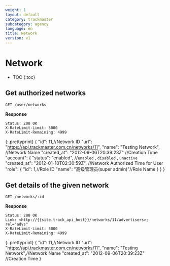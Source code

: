 ```yaml
---
weight: 1
layout: default
category: trackmaster
subcategory: agency
language: en
title: Network
version: v1
---
```


# Network

* TOC
{:toc}

## Get authorized networks

    GET /user/networks

**Response**

    Status: 200 OK
    X-RateLimit-Limit: 5000
    X-RateLimit-Remaining: 4999

{:.prettyprint}
       {
        "id": 11,//Network ID
        "url": "https://api.trackmaster.com.cn/networks/11",
        "name": "Testing Network", //Network Name
        "created_at": "2012-09-06T20:39:23Z" //Creation Time
        "account": {
            "status": "enabled", //`enabled` , `disabled` , `unactive`
            "created_at": "2012-01-10T02:30:59Z", //Network Authorized Time for User
            "role": {
                "id": 1,//Role ID
                "name": "高级管理员(super admin)"//Role Name
             }
          }
       }

## Get details of the given network

    GET /networks/:id

**Response**

    Status: 200 OK
    Link: <http://{{site.track_api_host}}/networks/11/advertisers>; rel="advs"
    X-RateLimit-Limit: 5000
    X-RateLimit-Remaining: 4999

{:.prettyprint}
    {
      "id": 11,//Network ID
      "url": "https://api.trackmaster.com.cn/networks/11",
      "name": "Testing Network",//Network Name
      "created_at": "2012-09-06T20:39:23Z" //Creation Time
    }
